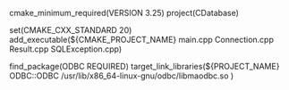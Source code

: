 cmake_minimum_required(VERSION 3.25)
project(CDatabase)

set(CMAKE_CXX_STANDARD 20)
add_executable(${CMAKE_PROJECT_NAME} main.cpp Connection.cpp Result.cpp SQLException.cpp)

find_package(ODBC REQUIRED)
target_link_libraries(${PROJECT_NAME}
    ODBC::ODBC
    /usr/lib/x86_64-linux-gnu/odbc/libmaodbc.so
)
